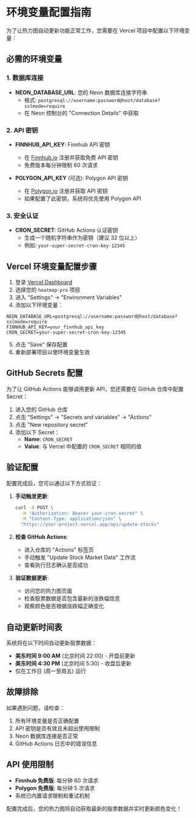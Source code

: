 # 环境变量配置指南

为了让热力图自动更新功能正常工作，您需要在 Vercel 项目中配置以下环境变量：

## 必需的环境变量

### 1. 数据库连接
- **NEON_DATABASE_URL**: 您的 Neon 数据库连接字符串
  - 格式: `postgresql://username:password@host/database?sslmode=require`
  - 在 Neon 控制台的 "Connection Details" 中获取

### 2. API 密钥
- **FINNHUB_API_KEY**: Finnhub API 密钥
  - 在 [Finnhub.io](https://finnhub.io) 注册并获取免费 API 密钥
  - 免费版本每分钟限制 60 次请求

- **POLYGON_API_KEY** (可选): Polygon API 密钥
  - 在 [Polygon.io](https://polygon.io) 注册并获取 API 密钥
  - 如果配置了此密钥，系统将优先使用 Polygon API

### 3. 安全认证
- **CRON_SECRET**: GitHub Actions 认证密钥
  - 生成一个随机字符串作为密钥（建议 32 位以上）
  - 例如: `your-super-secret-cron-key-12345`

## Vercel 环境变量配置步骤

1. 登录 [Vercel Dashboard](https://vercel.com/dashboard)
2. 选择您的 `heatmap-pro` 项目
3. 进入 "Settings" → "Environment Variables"
4. 添加以下环境变量：

```
NEON_DATABASE_URL=postgresql://username:password@host/database?sslmode=require
FINNHUB_API_KEY=your_finnhub_api_key
CRON_SECRET=your-super-secret-cron-key-12345
```

5. 点击 "Save" 保存配置
6. 重新部署项目以使环境变量生效

## GitHub Secrets 配置

为了让 GitHub Actions 能够调用更新 API，您还需要在 GitHub 仓库中配置 Secret：

1. 进入您的 GitHub 仓库
2. 点击 "Settings" → "Secrets and variables" → "Actions"
3. 点击 "New repository secret"
4. 添加以下 Secret：
   - **Name**: `CRON_SECRET`
   - **Value**: 与 Vercel 中配置的 `CRON_SECRET` 相同的值

## 验证配置

配置完成后，您可以通过以下方式验证：

1. **手动触发更新**:
   ```bash
   curl -X POST \
     -H "Authorization: Bearer your-cron-secret" \
     -H "Content-Type: application/json" \
     "https://your-project.vercel.app/api/update-stocks"
   ```

2. **检查 GitHub Actions**:
   - 进入仓库的 "Actions" 标签页
   - 手动触发 "Update Stock Market Data" 工作流
   - 查看执行日志确认是否成功

3. **验证数据更新**:
   - 访问您的热力图页面
   - 检查股票数据是否包含最新的涨跌幅信息
   - 观察颜色是否根据涨跌幅正确变化

## 自动更新时间表

系统将在以下时间自动更新股票数据：
- **美东时间 9:00 AM** (北京时间 22:00) - 开盘前更新
- **美东时间 4:30 PM** (北京时间 5:30) - 收盘后更新
- 仅在工作日 (周一至周五) 运行

## 故障排除

如果遇到问题，请检查：
1. 所有环境变量是否正确配置
2. API 密钥是否有效且未超出使用限制
3. Neon 数据库连接是否正常
4. GitHub Actions 日志中的错误信息

## API 使用限制

- **Finnhub 免费版**: 每分钟 60 次请求
- **Polygon 免费版**: 每分钟 5 次请求
- 系统已内置请求限制和重试机制

配置完成后，您的热力图将自动获取最新的股票数据并实时更新颜色变化！